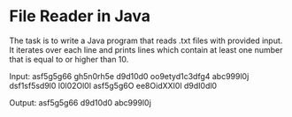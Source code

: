 # File Reader in Java
The task is to write a Java program that reads .txt files with provided input. 
It iterates over each line and prints lines which contain at least one number that is equal to or higher than 10.

Input:
asf5g5g66
gh5n0rh5e
d9d10d0
oo9etyd1c3dfg4
abc999l0j
dsf1sf5sd9l0
l0l02Ol0l
asf5g5g6O
ee8OidXXI0l
d9dI0dl0

Output:
asf5g5g66
d9d10d0
abc999l0j